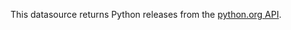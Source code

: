This datasource returns Python releases from the [python.org API](https://www.python.org/api/v2/downloads/release/).
